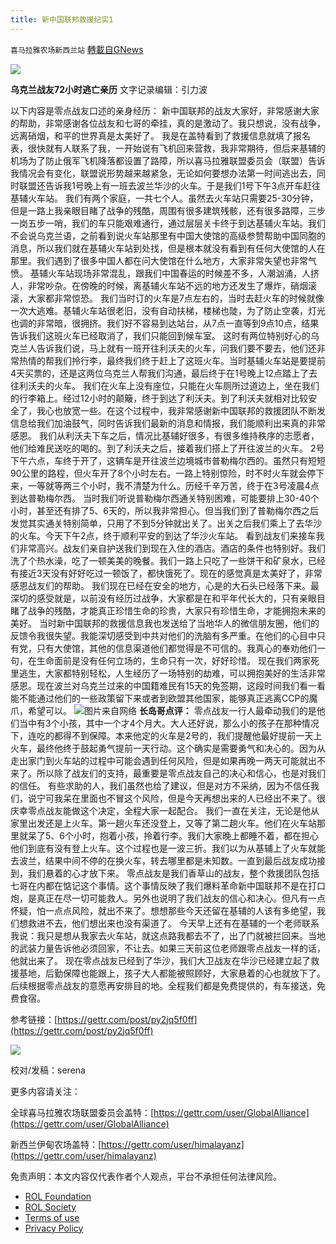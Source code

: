 ```yaml
---
title: 新中国联邦救援纪实1
---
```

`喜马拉雅农场新西兰站` [轉載自GNews](https://gnews.org/zh-hans/2102583/)

![](https://assets.gnews.org/wp-content/uploads/2022/03/G_News_GTV_gettr_png_copy-2-e1646358323888.png)



**乌克兰战友72小时逃亡亲历**
文字记录编辑：引力波

以下内容是零点战友口述的亲身经历：
 新中国联邦的战友大家好，非常感谢大家的帮助，非常感谢各位战友和七哥的牵挂，真的是激动了。我只想说，没有战争，远离硝烟，和平的世界真是太美好了。
我是在盖特看到了救援信息就填了报名表，很快就有人联系了我，一开始说有飞机回来营救，我非常期待，但后来基辅的机场为了防止俄军飞机降落都设置了路障，所以喜马拉雅联盟委员会（联盟）告诉我情况会有变化，联盟说形势越来越紧急，无论如何要想办法第一时间逃出去，同时联盟还告诉我1号晚上有一班去波兰华沙的火车。于是我们1号下午3点开车赶往基辅火车站。
我们有两个家庭，一共七个人。虽然去火车站只需要25-30分钟，但是一路上我亲眼目睹了战争的残酷，周围有很多建筑残骸，还有很多路障，三步一岗五步一哨，我们的车只能艰难通行，通过层层关卡终于到达基辅火车站。我们不会说乌克兰语，之前看到说火车站那里有中国大使馆的高级参赞帮助中国同胞的消息，所以我们就在基辅火车站到处找，但是根本就没有看到有任何大使馆的人在那里。我们遇到了很多中国人都在问大使馆在什么地方，大家非常失望也非常气愤。
基辅火车站现场非常混乱，跟我们中国春运的时候差不多，人潮汹涌，人挤人，非常吵杂。在傍晚的时候，离基辅火车站不远的地方还发生了爆炸，硝烟滚滚，大家都非常惊恐。
我们当时订的火车是7点左右的，当时去赶火车的时候就像一次大逃难。基辅火车站很老旧，没有自动扶梯，楼梯也陡，为了防止空袭，灯光也调的非常暗，很拥挤。我们好不容易到达站台，从7点一直等到9点10点，结果告诉我们这班火车已经取消了，我们只能回到候车室。
这时有两位特别好心的乌克兰人告诉我们说，马上就有一班开往利沃夫的火车，问我们要不要去，他们还非常热情的帮我们拎行李，最终我们终于赶上了这班火车。当时基辅火车站是要提前4天买票的，还是这两位乌克兰人帮我们沟通，最后终于在1号晚上12点踏上了去往利沃夫的火车。
我们在火车上没有座位，只能在火车厕所过道边上，坐在我们的行李箱上。经过12小时的颠簸，终于到达了利沃夫。到了利沃夫就相对比较安全了，我心也放宽一些。在这个过程中，我非常感谢新中国联邦的救援团队不断发信息给我们加油鼓气，同时告诉我们最新的消息和情报，我们能顺利出来真的非常感恩。
我们从利沃夫下车之后，情况比基辅好很多，有很多维持秩序的志愿者，他们给难民送吃的喝的。到了利沃夫之后，接着我们搭上了开往波兰的火车。
2号下午六点，车终于开了，这辆车是开往波兰边境城市普勒梅尔西的。虽然只有短短90公里的路程，但火车开了8个小时左右。一路上特别惊险，时不时火车就会停下来，一等就等两三个小时，我不清楚为什么。历经千辛万苦，终于在3号凌晨4点到达普勒梅尔西。
当时我们听说普勒梅尔西通关特别困难，可能要排上30-40个小时，甚至还有排了5、6天的，所以我非常担心。但当我们到了普勒梅尔西之后发觉其实通关特别简单，只用了不到5分钟就出关了。出关之后我们乘上了去华沙的火车。今天下午2点，终于顺利平安的到达了华沙火车站。
看到战友们来接车我们非常高兴。战友们亲自护送我们到现在入住的酒店。酒店的条件也特别好。我们洗了个热水澡，吃了一顿美美的晚餐。我们一路上只吃了一些饼干和矿泉水，已经有接近3天没有好好吃过一顿饭了，都快饿死了。现在的感觉真是太美好了，非常感恩战友们的帮助。
我们现在已经在安全的地方，心是的大石头已经落下来。最深切的感受就是，以前没有经历过战争，大家都是在和平年代长大的，只有亲眼目睹了战争的残酷，才能真正珍惜生命的珍贵，大家只有珍惜生命，才能拥抱未来的美好。
 当时新中国联邦的救援信息我也发送给了当地华人的微信朋友圈，他们的反馈令我很失望。我能深切感受到中共对他们的洗脑有多严重。在他们的心目中只有党，只有大使馆，其他的信息渠道他们都觉得是不可信的。我真心的奉劝他们一句，在生命面前是没有任何立场的，生命只有一次，好好珍惜。
 现在我们两家死里逃生，大家都特别轻松，人生经历了一场特别的劫难，可以拥抱美好的生活非常感恩。现在波兰对乌克兰过来的中国籍难民有15天的免签期，这段时间我们看一看能不能通过他们的一些政策留下来或者到欧盟其他国家，能够真正逃离CCP的魔爪，希望可以。
![](https://assets.gnews.org/wp-content/uploads/2022/03/3038-2.jpg)图片来自网络
**长岛哥点评：**
零点战友一行人最牵动我们的是他们当中有3个小孩，其中一个才4个月大。大人还好说，那么小的孩子在那种情况下，连吃的都得不到保障。本来他定的火车是2号的，我们提醒他最好提前一天上火车，最终他终于鼓起勇气提前一天行动。这个确实是需要勇气和决心的。因为从走出家门到火车站的过程中可能会遇到任何风险，但是如果再晚一两天可能就出不来了。所以除了战友们的支持，最重要是零点战友自己的决心和信心，也是对我们的信任。
有些求助的人，我们虽然也给了建议，但是对方不采纳，因为不信任我们，说宁可我呆在里面也不冒这个风险，但是今天再想出来的人已经出不来了。很庆幸零点战友能做这个决定，全程大家一起配合。
我们一直在关注，无论是他从家里出发还是上火车。第一趟火车还没登上，又等了第二趟火车。他们在火车站那里就呆了5、6个小时，抱着小孩，拎着行李。我们大家晚上都睡不着，都在担心他们到底有没有登上火车。这个过程也是一波三折。我们以为从基辅上了火车就能去波兰，结果中间不停的在换火车，转去哪里都是未知数。一直到最后战友成功接到，我们悬着的心才放下来。
零点战友是我们香草山的战友，整个救援团队包括七哥在内都在惦记这个事情。这个事情反映了我们爆料革命新中国联邦不是在打口炮，是真正在尽一切可能救人。另外也说明了我们战友的信心和决心。但凡有一点怀疑，怕一点点风险，就出不来了。想想那些今天还留在基辅的人该有多绝望，我们想救进不去，他们想出来也没有渠道了。
今天早上还有在基辅的一个老师联系我说：我只是想从我家去火车站，就这点路我都去不了，出了门就被拦回来。当地的武装力量告诉他必须回家，不让去。如果三天前这位老师跟零点战友一样的话，他就出来了。
现在零点战友已经到了华沙，我们大卫战友在华沙已经建立起了救援基地，后勤保障也能跟上，孩子大人都能被照顾好，大家悬着的心也就放下了。后续根据零点战友的意愿再安排目的地。全程我们都是免费提供的，有车接送，免费食宿。

参考链接：[https://gettr.com/post/py2jq5f0ff](https://gettr.com/post/py2jq5f0ff)

![](https://assets.gnews.org/wp-content/uploads/2022/03/IMAGE-2022-03-02-184632.jpg)

校对/发稿：serena

更多内容请关注：

全球喜马拉雅农场联盟委员会盖特：[https://gettr.com/user/GlobalAlliance](https://gettr.com/user/GlobalAlliance)

新西兰伊甸农场盖特：[https://gettr.com/user/himalayanz](https://gettr.com/user/himalayanz)

 

免责声明：本文内容仅代表作者个人观点，平台不承担任何法律风险。

- [ROL Foundation](https://rolfoundation.org/)
- [ROL Society](https://rolsociety.org/)
- [Terms of use](https://gnews.org/terms-of-use-3/)
- [Privacy Policy](https://gnews.org/privacy-policy/)

